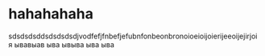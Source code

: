 # hahahahaha
sdsdsdsddsdsdsdsdjvodfefjfnbefjefubnfonbeonbronoioeioijoierijeeoijejirjoi
я ывавыав
ыва
ывыва
ыва
ыва
